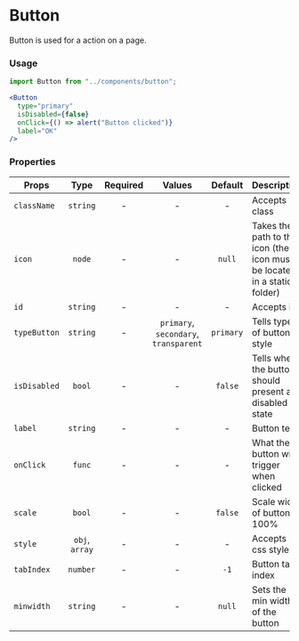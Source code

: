 # Button

Button is used for a action on a page.

### Usage

```js
import Button from "../components/button";
```

```jsx
<Button
  type="primary"
  isDisabled={false}
  onClick={() => alert("Button clicked")}
  label="OK"
/>
```

### Properties

| Props        |      Type      | Required |                Values                 |  Default  | Description                                                              |
| ------------ | :------------: | :------: | :-----------------------------------: | :-------: | ------------------------------------------------------------------------ |
| `className`  |    `string`    |    -     |                   -                   |     -     | Accepts class                                                            |
| `icon`       |     `node`     |    -     |                   -                   |  `null`   | Takes the path to the icon (the icon must be located in a static folder) |
| `id`         |    `string`    |    -     |                   -                   |     -     | Accepts id                                                               |
| `typeButton` |    `string`    |    -     | `primary`, `secondary`, `transparent` | `primary` | Tells type of button style                                               |
| `isDisabled` |     `bool`     |    -     |                   -                   |  `false`  | Tells when the button should present a disabled state                    |
| `label`      |    `string`    |    -     |                   -                   |     -     | Button text                                                              |
| `onClick`    |     `func`     |    -     |                   -                   |     -     | What the button will trigger when clicked                                |
| `scale`      |     `bool`     |    -     |                   -                   |  `false`  | Scale width of button to 100%                                            |
| `style`      | `obj`, `array` |    -     |                   -                   |     -     | Accepts css style                                                        |
| `tabIndex`   |    `number`    |    -     |                   -                   |   `-1`    | Button tab index                                                         |
| `minwidth`   |    `string`    |    -     |                   -                   |  `null`   | Sets the min width of the button                                         |
